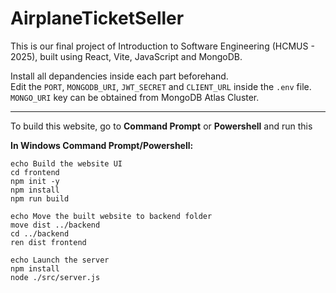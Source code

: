 # AirplaneTicketSeller
This is our final project of Introduction to Software Engineering (HCMUS - 2025), built using React, Vite, JavaScript and MongoDB.

Install all depandencies inside each part beforehand.  
Edit the `PORT`, `MONGODB_URI`, `JWT_SECRET` and `CLIENT_URL` inside the `.env` file. `MONGO_URI` key can be obtained from MongoDB Atlas Cluster.

-----

To build this website, go to **Command Prompt** or **Powershell** and run this

**In Windows Command Prompt/Powershell:**
```
echo Build the website UI
cd frontend
npm init -y
npm install
npm run build

echo Move the built website to backend folder
move dist ../backend
cd ../backend
ren dist frontend

echo Launch the server
npm install
node ./src/server.js 
```
